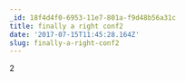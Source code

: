 ```yaml
---
_id: 18f4d4f0-6953-11e7-801a-f9d48b56a31c
title: finally a right conf2
date: '2017-07-15T11:45:28.164Z'
slug: finally-a-right-conf2
---
```

2
